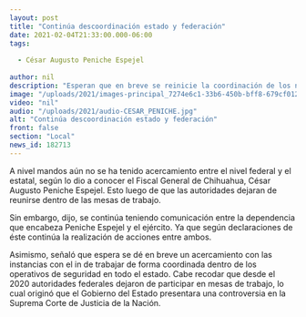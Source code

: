 ```yaml
---
layout: post
title: "Continúa descoordinación estado y federación"
date: 2021-02-04T21:33:00.000-06:00
tags:
  
  - César Augusto Peniche Espejel
  
author: nil
description: "Esperan que en breve se reinicie la coordinación de los niveles en materia de seguridad."
image: "/uploads/2021/images-principal_7274e6c1-33b6-450b-bff8-679cf012541c.jpeg.crdownload"
video: "nil"
audio: "/uploads/2021/audio-CESAR_PENICHE.jpg"
alt: "Continúa descoordinación estado y federación"
front: false
section: "Local"
news_id: 182713
---
```


A nivel mandos aún no se ha tenido acercamiento entre el nivel federal y el estatal, según lo dio a conocer el Fiscal General de Chihuahua, César Augusto Peniche Espejel. Esto luego de que las autoridades dejaran de reunirse dentro de las mesas de trabajo.

Sin embargo, dijo, se continúa teniendo comunicación entre la dependencia que encabeza Peniche Espejel y el ejército. Ya que según declaraciones de éste continúa la realización de acciones entre ambos.

Asimismo, señaló que espera se dé en breve un acercamiento con las instancias con el in de trabajar de forma coordinada dentro de los operativos de seguridad en todo el estado. Cabe recodar que desde el 2020 autoridades federales dejaron de participar en mesas de trabajo, lo cual originó que el Gobierno del Estado presentara una controversia en la Suprema Corte de Justicia de la Nación.